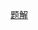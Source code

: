 [题解](https://leetcode-cn.com/problems/number-of-enclaves/solution/lc1020-fengwei2002-by-konng0120-044k/)